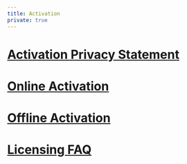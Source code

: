```yaml
---
title: Activation
private: true
---
```


# [Activation Privacy Statement](activation-privacy-statement.md)
# [Online Activation](online-activation.md)
# [Offline Activation](offline-activation.md)
# [Licensing FAQ](licensing-faq.md)

